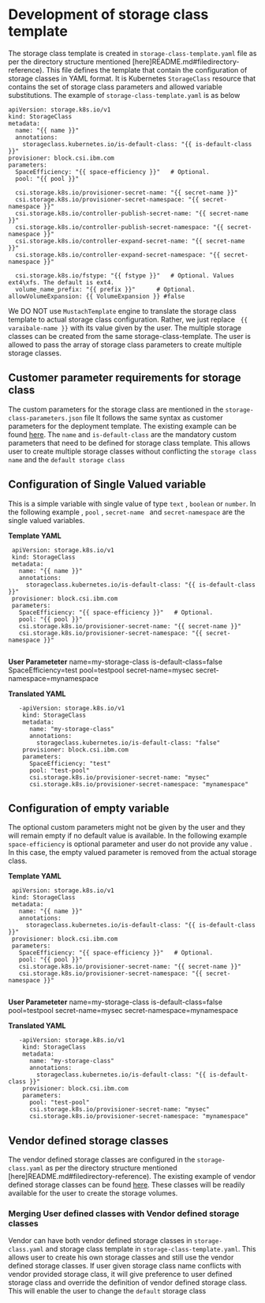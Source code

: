 # Development of storage class template 
The storage class template is created in `storage-class-template.yaml` file as per the directory structure mentioned [here]README.md#filedirectory-reference).
This file defines the template that contain the configuration of storage classes in YAML format. It is Kubernetes `StorageClass` resource that contains the set of storage class parameters and allowed variable substitutions.  The  example of `storage-class-template.yaml` is as below 
```
apiVersion: storage.k8s.io/v1
kind: StorageClass
metadata:
  name: "{{ name }}"
  annotations:
    storageclass.kubernetes.io/is-default-class: "{{ is-default-class }}"
provisioner: block.csi.ibm.com
parameters:
  SpaceEfficiency: "{{ space-efficiency }}"   # Optional.
  pool: "{{ pool }}" 

  csi.storage.k8s.io/provisioner-secret-name: "{{ secret-name }}"
  csi.storage.k8s.io/provisioner-secret-namespace: "{{ secret-namespace }}"
  csi.storage.k8s.io/controller-publish-secret-name: "{{ secret-name }}"
  csi.storage.k8s.io/controller-publish-secret-namespace: "{{ secret-namespace }}"
  csi.storage.k8s.io/controller-expand-secret-name: "{{ secret-name }}"
  csi.storage.k8s.io/controller-expand-secret-namespace: "{{ secret-namespace }}"

  csi.storage.k8s.io/fstype: "{{ fstype }}"   # Optional. Values ext4\xfs. The default is ext4.
  volume_name_prefix: "{{ prefix }}"      # Optional.
allowVolumeExpansion: {{ VolumeExpansion }} #false
```

We DO NOT use `MustachTemplate` engine to translate the storage class template to actual storage class configuration. Rather, we just replace  ` {{ varaibale-name }}` with its value given by the user. The multiple storage classes can be created from the same storage-class-template. The user is allowed to pass the array of storage class parameters to create multiple storage classes. 

## Customer parameter requirements for storage class
   The custom parameters for the storage class are mentioned in the `storage-class-parameters.json` file It follows the same syntax as customer parameters for the deployment template. The existing example can be found [here](config-templates/ibm/ibm-block-storage-csi-driver/1.4.0/storage-class-parameters.json). The `name` and `is-default-class` are the mandatory custom parameters that need to be defined for storage class template. This allows user to create multiple storage classes without conflicting the `storage class name` and the `default storage class`
   
## Configuration of Single Valued variable
   This is a simple variable with single value of type `text` , `boolean` or `number`. In the following example , `pool` , `secret-name `  and `secret-namespace` are the single valued variables. 

__Template YAML__
   ``` 
    apiVersion: storage.k8s.io/v1
    kind: StorageClass
    metadata:
      name: "{{ name }}"
      annotations:
        storageclass.kubernetes.io/is-default-class: "{{ is-default-class }}"
    provisioner: block.csi.ibm.com
    parameters:
      SpaceEfficiency: "{{ space-efficiency }}"   # Optional.
      pool: "{{ pool }}" 
      csi.storage.k8s.io/provisioner-secret-name: "{{ secret-name }}"
      csi.storage.k8s.io/provisioner-secret-namespace: "{{ secret-namespace }}"
         
  ```

__User Parameteter__
   name=my-storage-class
   is-default-class=false
   SpaceEfficiency=test
   pool=testpool
   secret-name=mysec
   secret-namespace=mynamespace


__Translated YAML__

```      
   -apiVersion: storage.k8s.io/v1
    kind: StorageClass
    metadata:
      name: "my-storage-class"
      annotations:
        storageclass.kubernetes.io/is-default-class: "false"
    provisioner: block.csi.ibm.com
    parameters:
      SpaceEfficiency: "test"
      pool: "test-pool"
      csi.storage.k8s.io/provisioner-secret-name: "mysec"
      csi.storage.k8s.io/provisioner-secret-namespace: "mynamespace"

``` 


## Configuration of empty variable
   The optional custom parameters might not be given by the user and they will remain empty if no default value is available. In the following example `space-efficiency` is optional parameter and user do not provide any value . In this case, the empty valued parameter is removed from the actual storage class.

__Template YAML__
   ``` 
    apiVersion: storage.k8s.io/v1
    kind: StorageClass
    metadata:
      name: "{{ name }}"
      annotations:
        storageclass.kubernetes.io/is-default-class: "{{ is-default-class }}"
    provisioner: block.csi.ibm.com
    parameters:
      SpaceEfficiency: "{{ space-efficiency }}"   # Optional.
      pool: "{{ pool }}" 
      csi.storage.k8s.io/provisioner-secret-name: "{{ secret-name }}"
      csi.storage.k8s.io/provisioner-secret-namespace: "{{ secret-namespace }}"
         
  ```

__User Parameteter__
   name=my-storage-class
   is-default-class=false
   pool=testpool
   secret-name=mysec
   secret-namespace=mynamespace


__Translated YAML__

```      
   -apiVersion: storage.k8s.io/v1
    kind: StorageClass
    metadata:
      name: "my-storage-class"
      annotations:
        storageclass.kubernetes.io/is-default-class: "{{ is-default-class }}"
    provisioner: block.csi.ibm.com
    parameters:
      pool: "test-pool"
      csi.storage.k8s.io/provisioner-secret-name: "mysec"
      csi.storage.k8s.io/provisioner-secret-namespace: "mynamespace"

``` 

## Vendor defined storage classes
   The vendor defined storage classes are configured in the `storage-class.yaml` as per the directory structure mentioned [here]README.md#filedirectory-reference). The existing example of vendor defined storage classes can be found [here](config-templates/netapp/netapp-ontap-nas/20.07/storage-class.yaml). These classes will be readily available for the user to create the storage volumes. 

### Merging User defined classes with Vendor defined storage classes 
  Vendor can have both vendor defined storage classes in `storage-class.yaml` and storage class template in `storage-class-template.yaml`. This allows user to create his own storage classes and still use the vendor defined storage classes. If user given storage class name conflicts with vendor provided storage class, it will give preference to user defined storage class and override the definition of vendor defined storage class. This will enable the user to change the `default` storage class

  